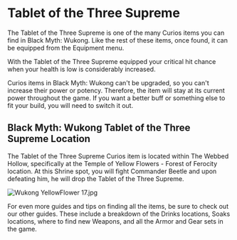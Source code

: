 # Tablet of the Three Supreme

The Tablet of the Three Supreme is one of the many Curios items you can find in Black Myth: Wukong. Like the rest of these items, once found, it can be equipped from the Equipment menu. 

With the Tablet of the Three Supreme equipped your critical hit chance when your health is low is considerably increased. 

Curios items in Black Myth: Wukong can't be upgraded, so you can't increase their power or potency. Therefore, the item will stay at its current power throughout the game. If you want a better buff or something else to fit your build, you will need to switch it out. 

## Black Myth: Wukong Tablet of the Three Supreme Location

The Tablet of the Three Supreme Curios item is located within The Webbed Hollow, specifically at the Temple of Yellow Flowers - Forest of Ferocity location. At this Shrine spot, you will fight Commander Beetle and upon defeating him, he will drop the Tablet of the Three Supreme. 

![Wukong YellowFlower 17.jpg](https://oyster.ignimgs.com/mediawiki/apis.ign.com/black-myth-wukong/d/d9/Wukong_YellowFlower_17.jpg)

For even more guides and tips on finding all the items, be sure to check out our other guides. These include a breakdown of the Drinks locations, Soaks locations, where to find new Weapons, and all the Armor and Gear sets in the game. 
